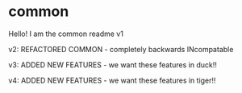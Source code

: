 # common

Hello! I am the common readme v1

v2: REFACTORED COMMON - completely backwards INcompatable

v3: ADDED NEW FEATURES - we want these features in duck!!

v4: ADDED NEW FEATURES - we want these features in tiger!!
